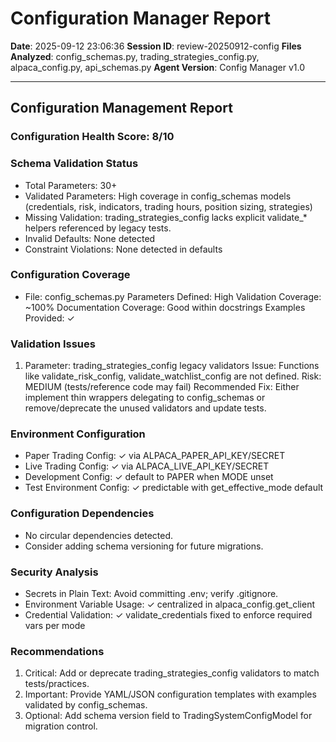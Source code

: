 # Configuration Manager Report
**Date**: 2025-09-12 23:06:36
**Session ID**: review-20250912-config
**Files Analyzed**: config_schemas.py, trading_strategies_config.py, alpaca_config.py, api_schemas.py
**Agent Version**: Config Manager v1.0

---

## Configuration Management Report

### Configuration Health Score: 8/10

### Schema Validation Status
- Total Parameters: 30+
- Validated Parameters: High coverage in config_schemas models (credentials, risk, indicators, trading hours, position sizing, strategies)
- Missing Validation: trading_strategies_config lacks explicit validate_* helpers referenced by legacy tests.
- Invalid Defaults: None detected
- Constraint Violations: None detected in defaults

### Configuration Coverage
- File: config_schemas.py
  Parameters Defined: High
  Validation Coverage: ~100%
  Documentation Coverage: Good within docstrings
  Examples Provided: ✓

### Validation Issues
1. Parameter: trading_strategies_config legacy validators
   Issue: Functions like validate_risk_config, validate_watchlist_config are not defined.
   Risk: MEDIUM (tests/reference code may fail)
   Recommended Fix: Either implement thin wrappers delegating to config_schemas or remove/deprecate the unused validators and update tests.

### Environment Configuration
- Paper Trading Config: ✓ via ALPACA_PAPER_API_KEY/SECRET
- Live Trading Config: ✓ via ALPACA_LIVE_API_KEY/SECRET
- Development Config: ✓ default to PAPER when MODE unset
- Test Environment Config: ✓ predictable with get_effective_mode default

### Configuration Dependencies
- No circular dependencies detected.
- Consider adding schema versioning for future migrations.

### Security Analysis
- Secrets in Plain Text: Avoid committing .env; verify .gitignore.
- Environment Variable Usage: ✓ centralized in alpaca_config.get_client
- Credential Validation: ✓ validate_credentials fixed to enforce required vars per mode

### Recommendations
1. Critical: Add or deprecate trading_strategies_config validators to match tests/practices.
2. Important: Provide YAML/JSON configuration templates with examples validated by config_schemas.
3. Optional: Add schema version field to TradingSystemConfigModel for migration control.

